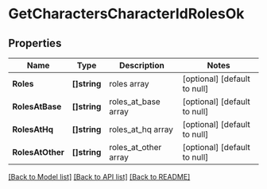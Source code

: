 # GetCharactersCharacterIdRolesOk

## Properties
Name | Type | Description | Notes
------------ | ------------- | ------------- | -------------
**Roles** | **[]string** | roles array | [optional] [default to null]
**RolesAtBase** | **[]string** | roles_at_base array | [optional] [default to null]
**RolesAtHq** | **[]string** | roles_at_hq array | [optional] [default to null]
**RolesAtOther** | **[]string** | roles_at_other array | [optional] [default to null]

[[Back to Model list]](../README.md#documentation-for-models) [[Back to API list]](../README.md#documentation-for-api-endpoints) [[Back to README]](../README.md)



